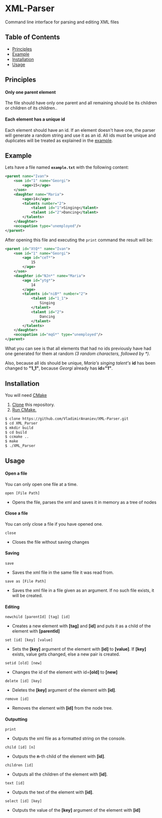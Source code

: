 # XML-Parser
Command line interface for parsing and editing XML files

## Table of Contents

- [Principles](#principles)
- [Example](#example)
- [Installation](#installation)
- [Usage](#usage)

## Principles
#### Only one parent element
The file should have only one parent and all remaining should be
its children or children of its children..

#### Each element has a unique id
Each element should have an id. If an element doesn't have one, the parser
will generate a random string and use it as an id.
All ids must be unique and duplicates will be treated as
explained in the [example](#example).


## Example
Lets have a file named **`example.txt`** with the following content:
`````` XML
<parent name="Ivan">
    <son id="1" name="Georgi">
        <age>15</age>
    </son>
    <daughter name="Maria">
        <age>14</age>
        <talents number="2">
            <talent id="1">Singing</talent>
            <talent id="2">Dancing</talent>
        </talents>
    </daughter>
    <occupation type="unemployed"/>
</parent>
``````
After opening this file and executing the `print` command the result will be:
`````` XML
<parent id="XtQ*" name="Ivan">
    <son id="1" name="Georgi">
        <age id="ceT*">
            15
        </age>
    </son>
    <daughter id="NJn*" name="Maria">
        <age id="ytg*">
            14
        </age>
        <talents id="niB*" number="2">
            <talent id="1_1">
                Singing
            </talent>
            <talent id="2">
                Dancing
            </talent>
        </talents>
    </daughter>
    <occupation id="mqG*" type="unemployed"/>
</parent>
``````
What you can see is that all elements that had no
ids previously have had one generated for them at
random *(3 random characters, followed by \*)*.

Also, because all ids should be unique, *Maria's singing talent's*
**id** has been changed to **"1_1"**, because *Georgi* already has **id="1"**.


## Installation
You will need [CMake](https://cmake.org/)

1. [Clone](https://help.github.com/articles/cloning-a-repository/) this repository.
2. [Run CMake.](https://cmake.org/runningcmake/)

````` Bash
$ clone https://github.com/VladimirAnaniev/XML-Parser.git
$ cd XML_Parser
$ mkdir build
$ cd build
$ ccmake ..
$ make
$ ./XML_Parser
`````

## Usage
#### Open a file
You can only open one file at a time.

``open [File Path]``
- Opens the file, parses the xml and saves it in memory as a tree of nodes

#### Close a file
You can only close a file if you have opened one.

``close``
- Closes the file without saving changes

#### Saving
``save``
- Saves the xml file in the same file it was read from.

``save as [File Path]``
- Saves the xml file in a file given as an argument. If no such file exists, it will be created.

#### Editing
``newchild [parentId] [tag] [id]``
- Creates a new element with **[tag]** and **[id]** and puts it as a child of the element with **[parentId]**

``set [id] [key] [value]``
- Sets the **[key]** argument of the element with **[id]** to **[value]**.
If **[key]** exists, value gets changed, else a new pair is created.

``setid [old] [new]``
- Changes the id of the element with id=**[old]** to **[new]**

``delete [id] [key]``
- Deletes the **[key]** argument of the element with **[id]**.

``remove [id]``
- Removes the element with **[id]** from the node tree.

#### Outputting
``print``
- Outputs the xml file as a formatted string on the console.

``child [id] [n]``
- Outputs the **n**-th child of the element with **[id]**.

``children [id]``
- Outputs all the children of the element with **[id]**.

``text [id]``
- Outputs the text of the element with **[id]**.

``select [id] [key]``
- Outputs the value of the **[key]** argument of the element with **[id]**
